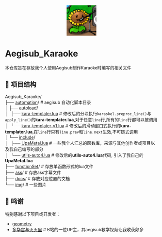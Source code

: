 <p align = "center">
    <img src="./img/sunflower.png" weight="100" height="100"/>
</p>  

# Aegisub_Karaoke
本仓库旨在存放我个人使用Aegisub制作Karaoke时编写的相关文件

## 📂 项目结构    
Aegisub_Karaoke/  
├── [automation](automation/)/ # aegisub 自动化脚本目录    
│ ├── [autoload](automation/autoload/)/  
│ &nbsp;&nbsp;├── [kara-templater.lua](automation/autoload/kara-templater.lua) # 修改后的分块执行`karaskel.preproc_line()`与`apply_line()`的**kara-templater.lua**,对于任意`line`行,所有的`line`行都可以被调用   
│ &nbsp;&nbsp;└── [kara-templater-v1.lua](automation/autoload/kara-templater-v1.lua) # 修改后的滑动窗口式执行的**kara-templater.lua**,在`line`行只有`line.prev`和`line.next`生效,不可链式调用  
│ └── [include](automation/include/)/  
│ &nbsp;&nbsp;├── [UpaMetal.lua](automation/include/UpaMetal.lua) # 一些我个人汇总的函数库，来源与其他创作者或项目以及我自己编写的部分  
│ &nbsp;&nbsp;└── [utils-auto4.lua](automation/include/utils-auto4.lua) # 修改后的**utils-auto4.lua**代码, 引入了我自己的**UpaMetal.lua**  
├── [functionSet](functionSet/)/ # 存放单函数形式的lua文件  
├── [ass](ass/)/ # 存放ass字幕文件        
├── [docs](docs/)/ # 存放对应位置的文档   
└── [img](img/)/  # 一些图片    


## 🙏 鸣谢

特别感谢以下项目或开发者：

- [geometry](https://github.com/matsuzakasatou01/geometry)
- [多华宫与火火里](https://space.bilibili.com/346816900) # B站的一位UP主，其aegisub教学视频让我收获颇多